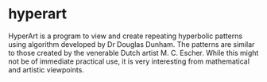 # hyperart
HyperArt is a program to view and create repeating hyperbolic patterns using algorithm developed by Dr Douglas Dunham. The patterns are similar to those created by the venerable Dutch artist M. C. Escher. While this might not be of immediate practical use, it is very interesting from mathematical and artistic viewpoints.
